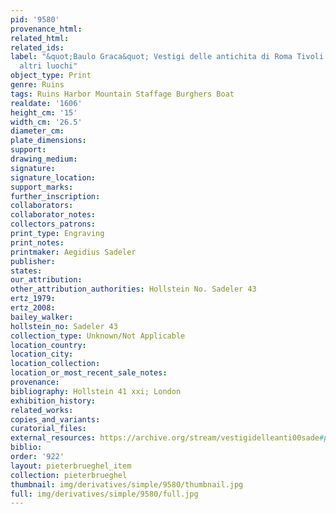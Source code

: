 ```yaml
---
pid: '9580'
provenance_html: 
related_html: 
related_ids: 
label: "&quot;Baulo Graca&quot; Vestigi delle antichita di Roma Tivoli Pozzuolo et
  altri luochi"
object_type: Print
genre: Ruins
tags: Ruins Harbor Mountain Staffage Burghers Boat
realdate: '1606'
height_cm: '15'
width_cm: '26.5'
diameter_cm: 
plate_dimensions: 
support: 
drawing_medium: 
signature: 
signature_location: 
support_marks: 
further_inscription: 
collaborators: 
collaborator_notes: 
collectors_patrons: 
print_type: Engraving
print_notes: 
printmaker: Aegidius Sadeler
publisher: 
states: 
our_attribution: 
other_attribution_authorities: Hollstein No. Sadeler 43
ertz_1979: 
ertz_2008: 
bailey_walker: 
hollstein_no: Sadeler 43
collection_type: Unknown/Not Applicable
location_country: 
location_city: 
location_collection: 
location_or_most_recent_sale_notes: 
provenance: 
bibliography: Hollstein 41 xxi; London
exhibition_history: 
related_works: 
copies_and_variants: 
curatorial_files: 
external_resources: https://archive.org/stream/vestigidelleanti00sade#page/43/mode/1up
biblio: 
order: '922'
layout: pieterbrueghel_item
collection: pieterbrueghel
thumbnail: img/derivatives/simple/9580/thumbnail.jpg
full: img/derivatives/simple/9580/full.jpg
---
```

